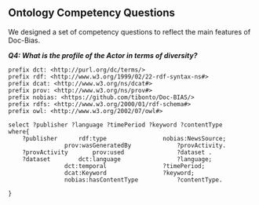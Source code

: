 ## Ontology Competency Questions

We designed a set of competency questions to reflect the main features of Doc-Bias.



**_Q4:   What is the profile of the Actor in terms of diversity?_**


```
prefix dct: <http://purl.org/dc/terms/> 
prefix rdf: <http://www.w3.org/1999/02/22-rdf-syntax-ns#> 
prefix dcat: <http://www.w3.org/ns/dcat#> 
prefix prov: <http://www.w3.org/ns/prov#> 
prefix nobias: <https://github.com/tibonto/Doc-BIAS/> 
prefix rdfs: <http://www.w3.org/2000/01/rdf-schema#>
prefix owl: <http://www.w3.org/2002/07/owl#>

select ?publisher ?language ?timePeriod ?keyword ?contentType
where{
	?publisher		rdf:type				nobias:NewsSource;
				prov:wasGeneratedBy 			?provActivity.
	?provActivity 		prov:used 				?dataset .
	?dataset		dct:language 				?language;
				dct:temporal 				?timePeriod;
				dcat:Keyword 				?keyword;
				nobias:hasContentType			?contentType. 

}

```


